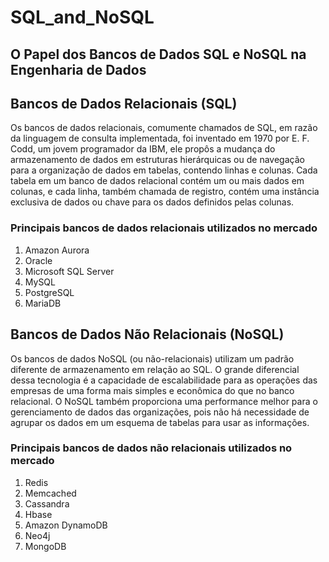 # **SQL_and_NoSQL**

## **O Papel dos Bancos de Dados SQL e NoSQL na Engenharia de Dados**


## **Bancos de Dados Relacionais (SQL)**
<div class="text-center">Os bancos de dados relacionais, comumente chamados de SQL, em razão da linguagem de consulta implementada,
foi inventado em 1970 por E. F. Codd, um jovem programador da IBM, ele propôs a mudança do armazenamento de dados em estruturas hierárquicas ou de navegação para a organização de dados em tabelas,
contendo linhas e colunas.
Cada tabela em um banco de dados relacional contém um ou mais dados em colunas, e cada linha, também chamada de registro, 
contém uma instância exclusiva de dados ou chave para os dados definidos pelas colunas.</div>

### **Principais bancos de dados  relacionais utilizados no mercado**
1. Amazon Aurora
2. Oracle
3. Microsoft SQL Server
4. MySQL
5. PostgreSQL
6. MariaDB


## **Bancos de Dados Não Relacionais (NoSQL)**
<div class="text-center">Os bancos de dados NoSQL (ou não-relacionais) utilizam um padrão diferente de armazenamento em relação ao SQL. 
O grande diferencial dessa tecnologia é a capacidade de escalabilidade para as operações das empresas de uma forma mais simples e econômica do que no banco relacional.
O NoSQL também proporciona uma performance melhor para o gerenciamento de dados das organizações, 
pois não há necessidade de agrupar os dados em um esquema de tabelas para usar as informações.</div>

### **Principais bancos de dados não relacionais utilizados no mercado**
1. Redis
2. Memcached
3. Cassandra
4. Hbase
5. Amazon DynamoDB
6. Neo4j
7. MongoDB
